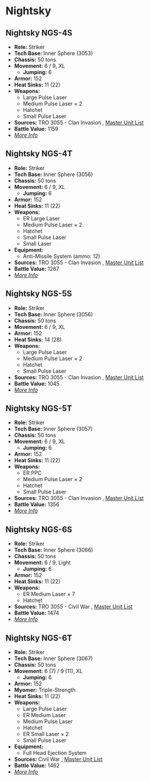 # Nightsky 

## Nightsky NGS-4S 

- **Role:** Striker 
- **Tech Base:** Inner Sphere (3053) 
- **Chassis:** 50 tons 
- **Movement:** 6 / 9, XL 
  - **Jumping:** 6 
- **Armor:** 152 
- **Heat Sinks:** 11 (22) 
- **Weapons:** 
  - Large Pulse Laser 
  - Medium Pulse Laser × 2 
  - Hatchet 
  - Small Pulse Laser 
- **Sources:** TRO 3055 - Clan Invasion , [Master Unit List](http://masterunitlist.info/Unit/Details/2279/nightsky-ngs-4s) 
- **Battle Value:** 1159 
- [*More Info*](nightsky/nightsky_ngs-4s.md) 

## Nightsky NGS-4T 

- **Role:** Striker 
- **Tech Base:** Inner Sphere (3056) 
- **Chassis:** 50 tons 
- **Movement:** 6 / 9, XL 
  - **Jumping:** 6 
- **Armor:** 152 
- **Heat Sinks:** 11 (22) 
- **Weapons:** 
  - ER Large Laser 
  - Medium Pulse Laser × 2 
  - Hatchet 
  - Small Pulse Laser 
  - Small Laser 
- **Equipment:** 
  - Anti-Missile System (ammo: 12) 
- **Sources:** TRO 3055 - Clan Invasion , [Master Unit List](http://masterunitlist.info/Unit/Details/2280/nightsky-ngs-4t) 
- **Battle Value:** 1287 
- [*More Info*](nightsky/nightsky_ngs-4t.md) 

## Nightsky NGS-5S 

- **Role:** Striker 
- **Tech Base:** Inner Sphere (3056) 
- **Chassis:** 50 tons 
- **Movement:** 6 / 9, XL 
- **Armor:** 152 
- **Heat Sinks:** 14 (28) 
- **Weapons:** 
  - Large Pulse Laser 
  - Medium Pulse Laser × 2 
  - Hatchet 
  - Small Pulse Laser 
- **Sources:** TRO 3055 - Clan Invasion , [Master Unit List](http://masterunitlist.info/Unit/Details/2281/nightsky-ngs-5s) 
- **Battle Value:** 1045 
- [*More Info*](nightsky/nightsky_ngs-5s.md) 

## Nightsky NGS-5T 

- **Role:** Striker 
- **Tech Base:** Inner Sphere (3057) 
- **Chassis:** 50 tons 
- **Movement:** 6 / 9, XL 
  - **Jumping:** 6 
- **Armor:** 152 
- **Heat Sinks:** 11 (22) 
- **Weapons:** 
  - ER PPC 
  - Medium Pulse Laser × 2 
  - Hatchet 
  - Small Pulse Laser 
- **Sources:** TRO 3055 - Clan Invasion , [Master Unit List](http://masterunitlist.info/Unit/Details/2282/nightsky-ngs-5t) 
- **Battle Value:** 1356 
- [*More Info*](nightsky/nightsky_ngs-5t.md) 

## Nightsky NGS-6S 

- **Role:** Striker 
- **Tech Base:** Inner Sphere (3066) 
- **Chassis:** 50 tons 
- **Movement:** 6 / 9, Light 
  - **Jumping:** 6 
- **Armor:** 152 
- **Heat Sinks:** 11 (22) 
- **Weapons:** 
  - ER Medium Laser × 7 
  - Hatchet 
- **Sources:** TRO 3055 - Civil War , [Master Unit List](http://masterunitlist.info/Unit/Details/2283/nightsky-ngs-6s) 
- **Battle Value:** 1474 
- [*More Info*](nightsky/nightsky_ngs-6s.md) 

## Nightsky NGS-6T 

- **Role:** Striker 
- **Tech Base:** Inner Sphere (3067) 
- **Chassis:** 50 tons 
- **Movement:** 6 (7) / 9 (11), XL 
  - **Jumping:** 6 
- **Armor:** 152 
- **Myomer:** Triple-Strength 
- **Heat Sinks:** 11 (22) 
- **Weapons:** 
  - Large Pulse Laser 
  - ER Medium Laser 
  - Medium Pulse Laser 
  - Hatchet 
  - ER Small Laser × 2 
  - Small Pulse Laser 
- **Equipment:** 
  - Full Head Ejection System 
- **Sources:** Civil War , [Master Unit List](http://masterunitlist.info/Unit/Details/2284/nightsky-ngs-6t) 
- **Battle Value:** 1462 
- [*More Info*](nightsky/nightsky_ngs-6t.md) 

